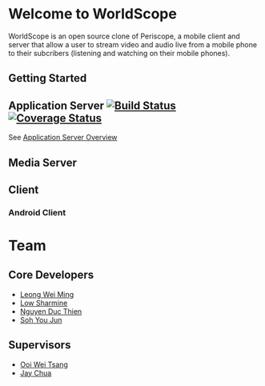 # Welcome to WorldScope

WorldScope is an open source clone of Periscope, a mobile client and server
that allow a user to stream video and audio live from a mobile phone to their
subcribers (listening and watching on their mobile phones).

## Getting Started

## Application Server [![Build Status][travis-image]][travis-url] [![Coverage Status][coveralls-image]][coveralls-url]

See [Application Server Overview](app_server/README.md)

## Media Server

## Client
### Android Client

# Team

## Core Developers
* [Leong Wei Ming](https://github.com/kylelwm)
* [Low Sharmine](https://github.com/sharminelow)
* [Nguyen Duc Thien](https://github.com/ndt93)
* [Soh You Jun](https://github.com/yj-soh)

## Supervisors
* [Ooi Wei Tsang](https://github.com/weitsang)
* [Jay Chua](https://github.com/Jayinmn)

[travis-image]: https://travis-ci.org/nus-mtp/worldscope.svg?branch=master
[travis-url]: https://travis-ci.org/nus-mtp/worldscope

[coveralls-image]: https://coveralls.io/repos/nus-mtp/worldscope/badge.svg?branch=master&service=github
[coveralls-url]: https://coveralls.io/github/nus-mtp/worldscope?branch=master
